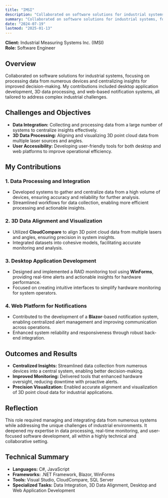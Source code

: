 ```yaml
---
title: "IMSI"
description: "Collaborated on software solutions for industrial systems, focusing on enhancing real-time monitoring and communication capabilities. My work spanned desktop application development, 3D data processing, and web-based notification systems. These solutions enabled improved hardware oversight and seamless data integration within complex industrial environments."
summary: "Collaborated on software solutions for industrial systems, focusing on enhancing real-time monitoring and communication capabilities. My work spanned desktop application development, 3D data processing, and web-based notification systems. These solutions enabled improved hardware oversight and seamless data integration within complex industrial environments."
date: "2024-07-19"
lastmod: "2025-01-13"
---
```

**Client:** Industrial Measuring Systems Inc. (IMSI)  
**Role:** Software Engineer

## Overview
Collaborated on software solutions for industrial systems, focusing on processing data from numerous devices 
and centralizing insights for improved decision-making. My contributions included desktop application 
development, 3D data processing, and web-based notification systems, all tailored to address complex 
industrial challenges.

## Challenges and Objectives
- **Data Integration:** Collecting and processing data from a large number of systems to centralize insights effectively.
- **3D Data Processing:** Aligning and visualizing 3D point cloud data from multiple laser sources and angles.
- **User Accessibility:** Developing user-friendly tools for both desktop and web platforms to improve operational efficiency.

## My Contributions

### 1. Data Processing and Integration
- Developed systems to gather and centralize data from a high volume of devices, ensuring accuracy and reliability for further analysis.
- Streamlined workflows for data collection, enabling more efficient processing and actionable insights.

### 2. 3D Data Alignment and Visualization
- Utilized **CloudCompare** to align 3D point cloud data from multiple lasers and angles, ensuring precision in system insights.
- Integrated datasets into cohesive models, facilitating accurate monitoring and analysis.

### 3. Desktop Application Development
- Designed and implemented a RAID monitoring tool using **WinForms**, providing real-time alerts and actionable insights for hardware performance.
- Focused on creating intuitive interfaces to simplify hardware monitoring for system operators.

### 4. Web Platform for Notifications
- Contributed to the development of a **Blazor**-based notification system, enabling centralized alert management and improving communication across operations.
- Enhanced system reliability and responsiveness through robust back-end integration.

## Outcomes and Results
- **Centralized Insights:** Streamlined data collection from numerous devices into a central system, enabling better decision-making.
- **Improved Monitoring:** Delivered tools that enhanced hardware oversight, reducing downtime with proactive alerts.
- **Precision Visualization:** Enabled accurate alignment and visualization of 3D point cloud data for industrial applications.

## Reflection
This role required managing and integrating data from numerous systems while addressing the unique challenges 
of industrial environments. It deepened my expertise in data processing, real-time monitoring, and user-focused 
software development, all within a highly technical and collaborative setting.

## Technical Summary
- **Languages:** C#, JavaScript
- **Frameworks:** .NET Framework, Blazor, WinForms
- **Tools:** Visual Studio, CloudCompare, SQL Server
- **Specialized Tasks:** Data Integration, 3D Data Alignment, Desktop and Web Application Development
